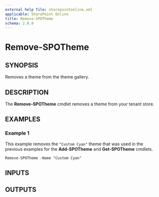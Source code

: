 ```yaml
---
external help file: sharepointonline.xml
applicable: SharePoint Online
title: Remove-SPOTheme
schema: 2.0.0
---
```


# Remove-SPOTheme

## SYNOPSIS

Removes a theme from the theme gallery.

## DESCRIPTION

The **Remove-SPOTheme** cmdlet removes a theme from your tenant store. 

## EXAMPLES

### Example 1

This example removes the `"Custom Cyan"` theme that was used in the previous examples for the **Add-SPOTheme** and **Get-SPOTheme** cmdlets.

```
Remove-SPOTheme -Name "Custom Cyan"
```

## INPUTS

## OUTPUTS

